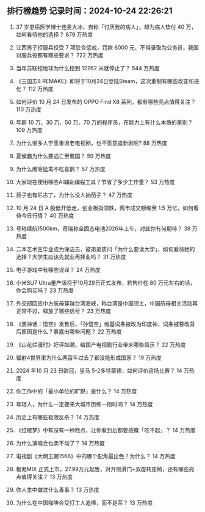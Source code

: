 
## 排行榜趋势 记录时间：2024-10-24 22:26:21
  
  1. 37 岁患癌医学博士连麦大冰，自称「讨厌我的病人」，却为病人垫付 40 万，如何看待他的选择？ 879 万热度
    
  2. 江西男子拒服兵役受 7 项联合惩戒，罚款 6000 元、不得录取为公务员，我国对服兵役都有哪些要求？ 722 万热度
    
  3. 当年苏联挖地球为什么挖到 12262 米就停止了？ 544 万热度
    
  4. 《三国志8 REMAKE》即将于10月24日登陆Steam，这次重制有哪些改变和进化？ 112 万热度
    
  5. 如何评价 10 月 24 日发布的 OPPO Find X8 系列，都有哪些亮点值得关注？ 110 万热度
    
  6. 年薪 10 万、30 万、50 万、70 万的程序员，在能力上有什么本质的差别？ 109 万热度
    
  7. 为什么很多人宁愿重温老电视剧，也不愿意追新剧呢? 88 万热度
    
  8. 夏侯霸为什么要逃亡至蜀国？ 59 万热度
    
  9. 为什么鹰等猛禽不吃喜鹊？ 57 万热度
    
  10. 大家现在使用哪些AI辅助编程工具？节省了多少工作量？ 53 万热度
    
  11. 茄子也有尼古丁，为什么没人抽茄子？ 47 万热度
    
  12. 10 月 24 日 A 股低开低走，创业板指领跌，两市成交额缩至 1.5 万亿，如何看待今日行情？ 40 万热度
    
  13. 号称续航1500km，奇瑞称全固态电池2026年上车，对此你有何期待？ 38 万热度
    
  14. 二本艺术生毕业成为保洁员，被弟弟质问「为什么要读大学」，如何看待她的选择？大学生应该先就业再择业吗？ 31 万热度
    
  15. 电子游戏中有哪些误译？ 24 万热度
    
  16. 小米SU7 Ultra量产版将于10月29日正式发布，若售价在 80 万元左右的话，你会购买吗？ 23 万热度
    
  17. 外交部回应中方航母穿越台湾海峡，称台湾是中国领土，中国航母相关活动再正常不过，释放了哪些信号？ 23 万热度
    
  18. 《黑神话：悟空》发售后，「孙悟空」维基词条被改为印度神，词条被篡改背后原因是什么？暴露出哪些问题？ 22 万热度
    
  19. 《山花烂漫时》好评如潮，给国产电视剧行业带来哪些启示？ 22 万热度
    
  20. 辐射4世界里为什么两百年过去了都没能形成国家？ 19 万热度
    
  21. 2024 年10 月 23 日欧冠，皇马 5-2多特蒙德，如何评价这场比赛？ 14 万热度
    
  22. 你工作中的「最小单位的旷野」是什么？ 14 万热度
    
  23. 年轻人，为什么一定要来大城市历练一段时间？ 14 万热度
    
  24. 历史上有哪些极限反杀？ 14 万热度
    
  25. 《红楼梦》中有没有一种糕点，让你看到后都要感慨「吃不起」？ 14 万热度
    
  26. 为什么演唱会也卖不动了？ 14 万热度
    
  27. 电视剧《大明王朝1566》中的哪个配角最出色？为什么？ 14 万热度
    
  28. 极氪MIX 正式上市，27.99万元起售，对开侧滑门+双旋转座椅，还有哪些亮点值得关注？ 13 万热度
    
  29. 你人生中做过什么善事？ 13 万热度
    
  30. 为什么在中国咖啡会受打工人追捧，而不是茶？ 13 万热度
    